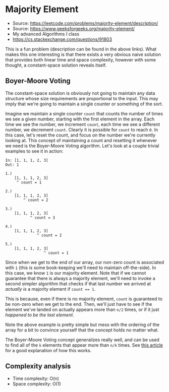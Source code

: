 # Majority Element

 - Source: https://leetcode.com/problems/majority-element/description/
 - Source: https://www.geeksforgeeks.org/majority-element/
 - My advanced Algorithms I class
 - https://cs.stackexchange.com/questions/91803

This is a fun problem (description can be found in the above links). What makes
this one interesting is that there exists a very obvious naive solution that
provides both linear time and space complexity, however with some thought, a
constant-space solution reveals itself.

## Boyer-Moore Voting

The constant-space solution is obviously not going to maintain any data structure
whose size requirements are proportional to the input. This may imply that we're
going to maintain a single counter or something of the sort.

Imagine we maintain a single counter `count` that counts the number of times we see
a given number, starting with the first element in the array. Each time we see the
number, we increment `count`, each time we see a different number, we decrement
`count`. Clearly it is possible for `count` to reach `0`. In this case, let's reset
the count, and focus on the number we're currently looking at. This concept of maintaining
a count and resetting it whenever we need is the Boyer-Moore Voting algorithm. Let's look
at a couple trivial examples to see it in action:

```
In: [1, 1, 1, 2, 3]
Out: 1

1.)
    [1, 1, 1, 2, 3]
     ^ count = 1

2.)
    [1, 1, 1, 2, 3]
        ^ count = 2

3.)
    [1, 1, 1, 2, 3]
           ^ count = 3

4.)
    [1, 1, 1, 2, 3]
              ^ count = 2

5.)
    [1, 1, 1, 2, 3]
                 ^ count = 1
```

Since when we get to the end of our array, our non-zero count is associated with `1` (this
is some book-keeping we'll need to maintain off-the-side). In this case, we know `1` is our
majority element. Note that if we cannot guarantee that there is always a majority element,
we'll need to invoke a second simpler algorithm that checks if that last number we arrived at
_actually is_ a majority element if `count == 1`.

This is because, even if there is no majority element, `count` is guaranteed to be non-zero
when we get to the end. Then, we'll just have to see if the element we've landed on actually
appears more than `n/2` times, or if it just _happened to be the last element_.

Note the above example is pretty simple but mess with the ordering of the array for a bit to
convince yourself that the concept holds no matter what.

The Boyer-Moore Voting concept generalizes really well, and can be used to find all of the
`k` elements that appear more than `n/k` times. See
[this article](https://cs.stackexchange.com/questions/91803) for a good explanation of how
this works.

## Complexity analysis

 - Time complexity: O(n)
 - Space complexity: O(1)
